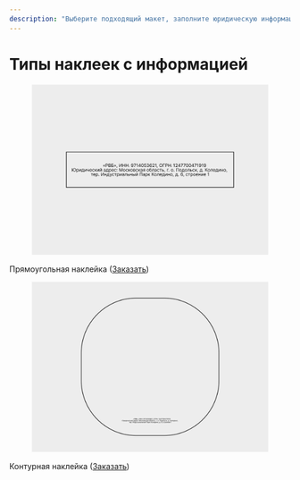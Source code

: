 ```yaml
---
description: "Выберите подходящий макет, заполните юридическую информацию и\_закажите\_наклейку\_в\_типографии."
---
```


# Типы наклеек с информацией

<div align="left"><figure><img src="../../.gitbook/assets/01_lightbox_label_rectangel.svg" alt="" width="563"><figcaption></figcaption></figure></div>

Прямоугольная наклейка ([Заказать](https://pvzwb.gitbook.io/pvz-wb))





<div align="left"><figure><img src="../../.gitbook/assets/01_lightbox_label_contour.svg" alt="" width="563"><figcaption></figcaption></figure></div>

Контурная наклейка ([Заказать](https://pvzwb.gitbook.io/pvz-wb))
